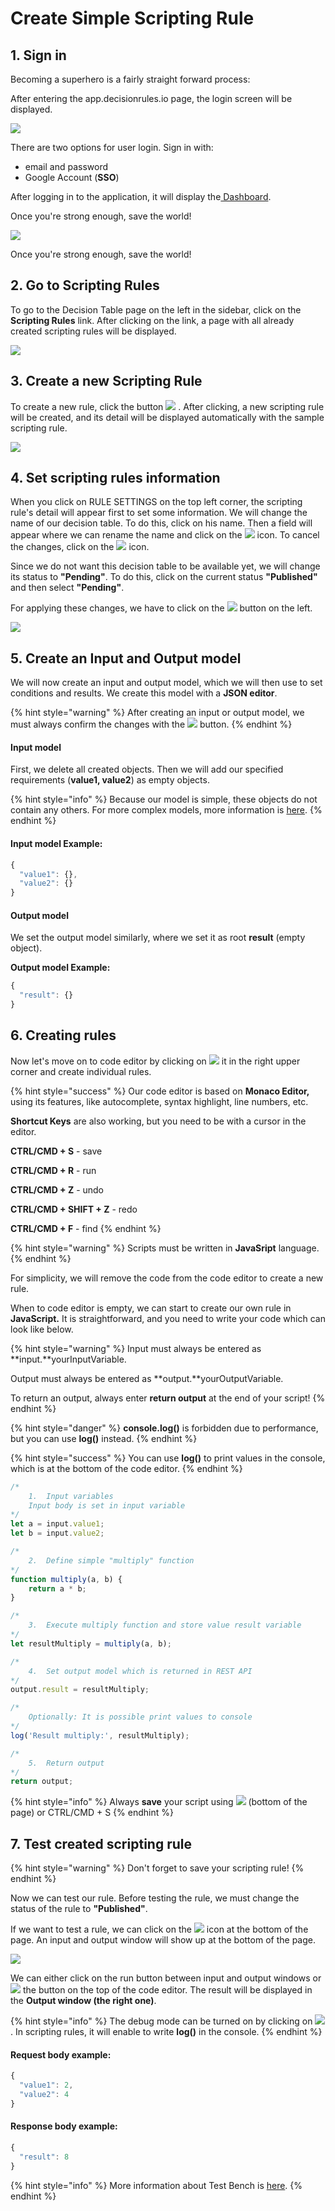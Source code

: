 # Create Simple Scripting Rule

## 1. Sign in

Becoming a superhero is a fairly straight forward process:

After entering the app.decisionrules.io page, the login screen will be displayed.

![](../.gitbook/assets/image%20%2863%29.png)

There are two options for user login. Sign in with: 

* email and password
* Google Account \(**SSO**\)

 After logging in to the application, it will display the[ Dashboard](../dashboard.md).

Once you're strong enough, save the world!

![](../.gitbook/assets/application-page%20%281%29.png)

Once you're strong enough, save the world!

## 2. Go to Scripting Rules

To go to the Decision Table page on the left in the sidebar, click on the **Scripting Rules** link. After clicking on the link, a page with all already created scripting rules will be displayed.

![](../.gitbook/assets/image%20%2886%29.png)

## 3. Create a new Scripting Rule

To create a new rule, click the button  ![](../.gitbook/assets/sr.png) . After clicking, a new scripting rule will be created, and its detail will be displayed automatically with the sample scripting rule.

![](../.gitbook/assets/image%20%2885%29.png)

## 4. Set scripting rules information

When you click on RULE SETTINGS on the top left corner, the scripting rule's detail will appear first to set some information. We will change the name of our decision table. To do this, click on his name. Then a field will appear where we can rename the name and click on the ![](../.gitbook/assets/screenshoteasy-15-.png) icon. To cancel the changes, click on the ![](../.gitbook/assets/screenshoteasy-16-%20%281%29.png) icon.

Since we do not want this decision table to be available yet, we will change its status to **"Pending"**. To do this, click on the current status **"Published"** and then select **"Pending"**.

For applying these changes, we have to click on the ![](../.gitbook/assets/screenshoteasy-31-.png) button on the left.

![](../.gitbook/assets/image%20%2888%29.png)

## 5. Create an Input and Output model

We will now create an input and output model, which we will then use to set conditions and results. We create this model with a **JSON editor**.

{% hint style="warning" %}
After creating an input or output model, we must always confirm the changes with the ![](../.gitbook/assets/screenshoteasy-31-.png) button.
{% endhint %}

#### **Input model** 

First, we delete all created objects. Then we will add our specified requirements \(**value1, value2**\) as empty objects. 

{% hint style="info" %}
Because our model is simple, these objects do not contain any others. For more complex models, more information is [here](../decision-tables/input-and-output/json-editor.md).
{% endhint %}

#### **Input model Example:**

```javascript
{
  "value1": {},
  "value2": {}
}
```

#### **Output model**

We set the output model similarly, where we set it as root **result** \(empty object\).

**Output model Example:**

```javascript
{
  "result": {}
}
```

## 6. Creating rules

Now let's move on to code editor by clicking on ![](../.gitbook/assets/code-button.png)  it in the right upper corner and create individual rules.

{% hint style="success" %}
Our code editor is based on **Monaco Editor,** using its features, like autocomplete, syntax highlight, line numbers, etc.

**Shortcut Keys** are also working, but you need to be with a cursor in the editor.

**CTRL/CMD + S** - save

**CTRL/CMD + R** - run

**CTRL/CMD + Z** - undo

**CTRL/CMD + SHIFT + Z** - redo

**CTRL/CMD + F** - find
{% endhint %}

{% hint style="warning" %}
Scripts must be written in **JavaSript** language.
{% endhint %}

For simplicity, we will remove the code from the code editor to create a new rule.

When to code editor is empty, we can start to create our own rule in **JavaScript.** It is straightforward, and you need to write your code which can look like below.

{% hint style="warning" %}
Input must always be entered as **input.**yourInputVariable.

Output must always be entered as **output.**yourOutputVariable.

To return an output, always enter **return output** at the end of your script!
{% endhint %}

{% hint style="danger" %}
**console.log\(\)** is forbidden due to performance, but you can use **log\(\)** instead.
{% endhint %}

{% hint style="success" %}
You can use **log\(\)** to print values in the console, which is at the bottom of the code editor.
{% endhint %}

```javascript
/* 
    1.  Input variables
    Input body is set in input variable 
*/
let a = input.value1;
let b = input.value2;

/*
    2.  Define simple "multiply" function
*/
function multiply(a, b) {
    return a * b;
}

/*
    3.  Execute multiply function and store value result variable
*/
let resultMultiply = multiply(a, b);

/*
    4.  Set output model which is returned in REST API
*/
output.result = resultMultiply;

/*
    Optionally: It is possible print values to console
*/
log('Result multiply:', resultMultiply);

/*
    5.  Return output  
*/
return output;
```

{% hint style="info" %}
Always **save** your script using ![](../.gitbook/assets/image%20%2835%29.png) \(bottom of the page\) or CTRL/CMD + S
{% endhint %}

## 7. Test created scripting rule

{% hint style="warning" %}
Don't forget to save your scripting rule!
{% endhint %}

Now we can test our rule. Before testing the rule, we must change the status of the rule to **"Published"**.

If we want to test a rule, we can click on the ![](../.gitbook/assets/image%20%2881%29.png) icon at the bottom of the page. An input and output window will show up at the bottom of the page.

![](../.gitbook/assets/image%20%28125%29.png)

 We can either click on the run button between input and output windows or ![](../.gitbook/assets/image%20%2881%29.png) the button on the top of the code editor. The result will be displayed in the **Output window \(the right one\)**.

{% hint style="info" %}
The debug mode can be turned on by clicking on ![](../.gitbook/assets/debug.png) . In scripting rules, it will enable to write **log\(\)** in the console.
{% endhint %}

#### Request body example:

```javascript
{
  "value1": 2,
  "value2": 4
}
```

#### Response body example:

```javascript
{
  "result": 8
}
```

{% hint style="info" %}
More information about Test Bench is [here](../test-bench/test-bench.md).
{% endhint %}

